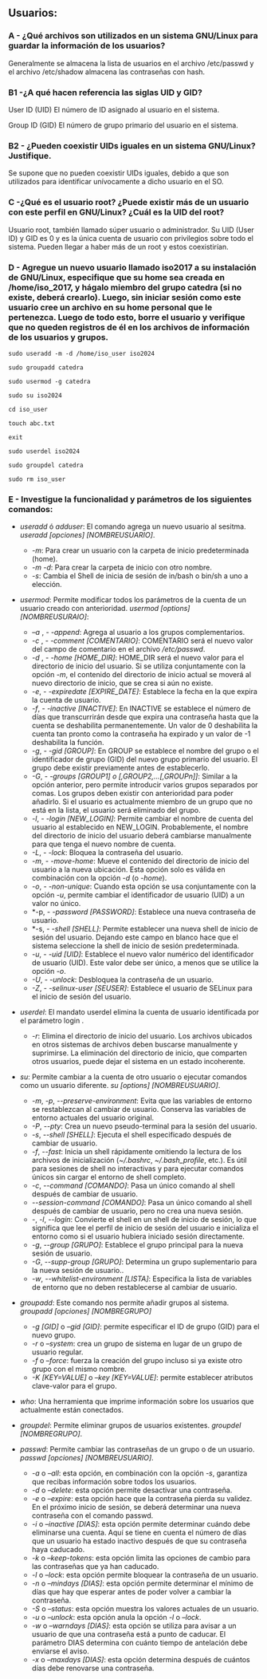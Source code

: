 ## Usuarios:

### A - ¿Qué archivos son utilizados en un sistema GNU/Linux para guardar la información de los usuarios?

Generalmente se almacena la lista de usuarios en el archivo /etc/passwd y el archivo /etc/shadow almacena las contraseñas con hash.

### B1 -¿A qué hacen referencia las siglas UID y GID?

User ID (UID) El número de ID asignado al usuario en el sistema.

Group ID (GID) El número de grupo primario del usuario en el sistema.

### B2 - ¿Pueden coexistir UIDs iguales en un sistema GNU/Linux? Justifique.

Se supone que no pueden coexistir UIDs iguales, debido a que son utilizados para identificar unívocamente a dicho usuario en el SO.

### C -¿Qué es el usuario root? ¿Puede existir más de un usuario con este perfil en GNU/Linux? ¿Cuál es la UID del root?

Usuario root, también llamado súper usuario o administrador. Su UID (User ID) y GID es 0 y es la única cuenta de usuario con privilegios sobre todo el sistema. Pueden llegar a haber más de un root y estos coexistirían.

### D - Agregue un nuevo usuario llamado iso2017 a su instalación de GNU/Linux, especifique que su home sea creada en /home/iso_2017, y hágalo miembro del grupo catedra (si no existe, deberá crearlo). Luego, sin iniciar sesión como este usuario cree un archivo en su home personal que le pertenezca. Luego de todo esto, borre el usuario y verifique que no queden registros de él en los archivos de información de los usuarios y grupos.

```
sudo useradd -m -d /home/iso_user iso2024

sudo groupadd catedra

sudo usermod -g catedra

sudo su iso2024

cd iso_user

touch abc.txt

exit

sudo userdel iso2024

sudo groupdel catedra

sudo rm iso_user

```

### E - Investigue la funcionalidad y parámetros de los siguientes comandos:
- *useradd* ó *adduser*: El comando agrega un nuevo usuario al sesitma. *useradd [opciones] [NOMBREUSUARIO]*.
  - *-m*: Para crear un usuario con la carpeta de inicio predeterminada (home).
  - *-m -d*: Para crear la carpeta de inicio con otro nombre.
  - *-s*: Cambia el Shell de inicia de sesión de in/bash o bin/sh a uno a elección.

- *usermod*: Permite modificar todos los parámetros de la cuenta de un usuario creado con anterioridad. *usermod [options] [NOMBREUSURAIO]*:
  - *–a* , *- -append*: Agrega al usuario a los grupos complementarios.
  - *-c* , *- -comment [COMENTARIO]*: COMENTARIO será el nuevo valor del campo de comentario en el archivo */etc/passwd*.
  - *-d* , *- -home [HOME_DIR]*: HOME_DIR será el nuevo valor para el directorio de inicio del usuario. Si se utiliza conjuntamente con la opción *-m*, el contenido del directorio de inicio actual se moverá al nuevo directorio de inicio, que se crea si aún no existe.
  - *-e*, *- -expiredate [EXPIRE_DATE]*: Establece la fecha en la que expira la cuenta de usuario. 
  - *-f*, *- -inactive [INACTIVE]*: En INACTIVE se establece el número de días que transcurrirán desde que expira una contraseña hasta que la cuenta se deshabilita permanentemente. Un valor de 0 deshabilita la cuenta tan pronto como la contraseña ha expirado y un valor de -1 deshabilita la función.
  - *-g*, *- -gid [GROUP]*: En GROUP se establece el nombre del grupo o el identificador de grupo (GID) del nuevo grupo primario del usuario. El grupo debe existir previamente antes de establecerlo.
  - *-G*, *- -groups [GROUP1] o [,GROUP2,…[,GROUPn]]*: Similar a la opción anterior, pero permite introducir varios grupos separados por comas. Los grupos deben existir con anterioridad para poder añadirlo. Si el usuario es actualmente miembro de un grupo que no está en la lista, el usuario será eliminado del grupo.
  - *-l*, *- -login [NEW_LOGIN]*: Permite cambiar el nombre de cuenta del usuario al establecido en NEW_LOGIN. Probablemente, el nombre del directorio de inicio del usuario deberá cambiarse manualmente para que tenga el nuevo nombre de cuenta.
  - *-L*, *- -lock*: Bloquea la contraseña del usuario.
  - *-m*, *- -move-home*: Mueve el contenido del directorio de inicio del usuario a la nueva ubicación. Esta opción solo es válida en combinación con la opción *-d* (o *-home*).
  - *-o*, *- -non-unique*: Cuando esta opción se usa conjuntamente con la opción *-u*, permite cambiar el identificador de usuario (UID) a un valor no único.
  - *-p, *- -password [PASSWORD]*: Establece una nueva contraseña de usuario.
  - *-s, *- -shell [SHELL]*: Permite establecer una nueva shell de inicio de sesión del usuario. Dejando este campo en blanco hace que el sistema seleccione la shell de inicio de sesión predeterminada.
  - *-u*, *- -uid [UID]*: Establece el nuevo valor numérico del identificador de usuario (UID). Este valor debe ser único, a menos que se utilice la opción *-o*.
  - *-U*, *- -unlock*: Desbloquea la contraseña de un usuario.
  - *-Z*, *- -selinux-user [SEUSER]*: Establece el usuario de SELinux para el inicio de sesión del usuario.

- *userdel*: El mandato userdel elimina la cuenta de usuario identificada por el parámetro login .
  - *-r*: Elimina el directorio de inicio del usuario. Los archivos ubicados en otros sistemas de archivos deben buscarse manualmente y suprimirse. La eliminación del directorio de inicio, que comparten otros usuarios, puede dejar el sistema en un estado incoherente.

- *su*: Permite cambiar a la cuenta de otro usuario o ejecutar comandos como un usuario diferente. *su [options] [NOMBREUSUARIO]*.
  - *-m*, *-p*, *--preserve-environment*: Evita que las variables de entorno se restablezcan al cambiar de usuario. Conserva las variables de entorno actuales del usuario original.
  - *-P*, *--pty*: Crea un nuevo pseudo-terminal para la sesión del usuario.
  - *-s*, *--shell [SHELL]*: Ejecuta el shell especificado después de cambiar de usuario.
  - *-f*, *--fast*: Inicia un shell rápidamente omitiendo la lectura de los archivos de inicialización (*~/.bashrc*, *~/.bash_profile*, etc.). Es útil para sesiones de shell no interactivas y para ejecutar comandos únicos sin cargar el entorno de shell completo.
  - *-c*, *--command [COMANDO]*: Pasa un único comando al shell después de cambiar de usuario.
  - *--session-command [COMANDO]*: Pasa un único comando al shell después de cambiar de usuario, pero no crea una nueva sesión.
  - *-*, *-l*, *--login*: Convierte el shell en un shell de inicio de sesión, lo que significa que lee el perfil de inicio de sesión del usuario e inicializa el entorno como si el usuario hubiera iniciado sesión directamente.
  - *-g*, *--group [GRUPO]*: Establece el grupo principal para la nueva sesión de usuario.
  - *-G*, *--supp-group [GRUPO]*: Determina un grupo suplementario para la nueva sesión de usuario..
  - *-w*, *--whitelist-environment [LISTA]*: Especifica la lista de variables de entorno que no deben restablecerse al cambiar de usuario.

- *groupadd*: Este comando nos permite añadir grupos al sistema. *groupadd [opciones] [NOMBREGRUPO]*
  - *-g [GID]* o *–gid [GID]*: permite especificar el ID de grupo (GID) para el nuevo grupo.
  - *-r* o *–system*: crea un grupo de sistema en lugar de un grupo de usuario regular.
  - *-f* o *–force*: fuerza la creación del grupo incluso si ya existe otro grupo con el mismo nombre.
  - *-K [KEY=VALUE]* o *–key [KEY=VALUE]*: permite establecer atributos clave-valor para el grupo.

- *who*: Una herramienta que imprime información sobre los usuarios que actualmente están conectados.

- *groupdel*: Permite eliminar grupos de usuarios existentes. *groupdel [NOMBREGRUPO]*.

- *passwd*: Permite cambiar las contraseñas de un grupo o de un usuario. *passwd [opciones] [NOMBREUSUARIO]*.
  - *-a* o *–all*: esta opción, en combinación con la opción *-s*, garantiza que recibas información sobre todos los usuarios.
  - *-d* o *–delete*: esta opción permite desactivar una contraseña.
  - *-e* o *–expire*: esta opción hace que la contraseña pierda su validez. En el próximo inicio de sesión, se deberá determinar una nueva contraseña con el comando passwd.
  - *-i* o *–inactive [DIAS]*: esta opción permite determinar cuándo debe eliminarse una cuenta. Aquí se tiene en cuenta el número de días que un usuario ha estado inactivo después de que su contraseña haya caducado.
  - *-k* o *–keep-tokens*: esta opción limita las opciones de cambio para las contraseñas que ya han caducado.
  - *-l* o *–lock*: esta opción permite bloquear la contraseña de un usuario.
  - *-n* o *–mindays [DIAS]*: esta opción permite determinar el mínimo de días que hay que esperar antes de poder volver a cambiar la contraseña.
  - *-S* o *–status*: esta opción muestra los valores actuales de un usuario.
  - *-u* o *–unlock*: esta opción anula la opción *-l* o *–lock*.
  - *-w* o *–warndays [DIAS]*: esta opción se utiliza para avisar a un usuario de que una contraseña está a punto de caducar. El parámetro DIAS determina con cuánto tiempo de antelación debe enviarse el aviso.
  - *-x* o *–maxdays [DIAS]*: esta opción determina después de cuántos días debe renovarse una contraseña.
